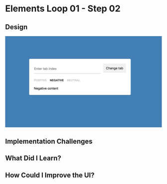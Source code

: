 # Elements Loop 01 - Step 02

## Design

![](./design-mockup.png)

## Implementation Challenges

## What Did I Learn?

## How Could I Improve the UI?
